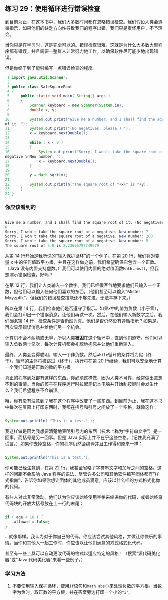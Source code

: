 ## 练习 29：使用循环进行错误检查

到目前为止，在这本书中，我们大多数时间都在忽略错误检查。我们假设人类会遵循指示，如果他们的缺乏方向性导致我们的程序出错，我们只是责怪用户，不予理会。

当你只是在学习时，这是完全可以的。错误检查很难，这就是为什么大多数大型程序都有错误，并且需要一整群人非常努力地工作，以确保软件尽可能少地出现错误。

但是你终于到了能够编写一点错误检查的程度。

```java
 1 import java.util.Scanner;
 2 
 3 public class SafeSquareRoot
 4 {
 5     public static void main( String[] args )
 6     {
 7         Scanner keyboard = new Scanner(System.in);
 8         double x, y;
 9 
10         System.out.print("Give me a number, and I shall find the square root 
of it. ");
11         System.out.print("(No negatives, please.) ");
12         x = keyboard.nextDouble();
13 
14         while ( x < 0 )
15         {
16             System.out.print("Sorry, I won't take the square root of a 
negative.\nNew number: ");
17             x = keyboard.nextDouble();
18         }
19 
20         y = Math.sqrt(x);
21 
22         System.out.println("The square root of "+x+" is "+y);
23     }
24 }
```


### 你应该看到的

```java

Give me a number, and I shall find the square root of it. (No negatives, please.)
­8
Sorry, I won't take the square root of a negative. New number: ­7
Sorry, I won't take the square root of a negative. New number: ­200
Sorry, I won't take the square root of a negative. New number: 5
The square root of 5.0 is 2.23606797749979
```

从第 14 行开始是我所说的“输入保护循环”的一个例子。在第 20 行，我们将对变量 x 中的任何值取平方根，并且在这样做之前，我们希望确保它包含一个正数。（Java 没有内置支持虚数。）我们可以使用内置的绝对值函数`Math.abs()`，但我想演示错误检查，好吗？

在第 12 行，我们让人类输入一个数字。我们已经很客气地要求他们只输入一个正数，但他们可以输入任何他们喜欢的东西。（他们甚至可以输入“Mister Mxyzptlk”，但我们的错误检查技能还不够先进，无法幸存下来。）

所以在第 14 行，我们检查他们是否遵守了指示。如果*x*中的值为负数（小于零），我们会打印出一个错误消息，让他们再试一次。然后，在他们输入新数字之后，我们*回到*第 14 行，检查条件是否仍然为真。他们是否仍然没有遵循指示？如果是，再次显示错误消息并给他们另一个机会。

计算机不会不耐烦或无聊，所以人类**被困**在这个循环中，直到他们遵守。他们可以输入负数两十亿次，每次计算机都会礼貌地抱怨并让他们重新输入。

最终，人类会变得聪明，输入一个非负数。然后`while`循环的条件将为假（终于），循环的主体将被跳过（终于），执行将在第 20 行继续，我们可以安全地计算一个我们知道是正数的数的平方根。

真正的程序到处都有这样的东西。你必须这样做，因为人类不可靠，经常做出意想不到的事情。当你的孩子在程序运行时拉起笔记本电脑并开始乱按键时会发生什么？我们希望程序不会崩溃。

哦，你有没有注意到？我在这个程序中改变了一些东西。到目前为止，我在这本书中每次在屏幕上打印东西时，我都在括号和引号之间放了一个空格，就像这样：

```java

System.out.println( "This is a test." );
```

我这样做是因为我想要清楚地表明引号内的东西（技术上称为“字符串文字”）是一回事，而括号是另一回事。但是 Java 实际上并不在乎这些空格。（记住我充满了谎言。）如果你去掉空格，你的程序仍然会编译并且工作得和原来一样：

```java

System.out.println("This is a test.");
```

你可能已经注意到，在第 22 行，我甚至省略了字符串文字和加号之间的空格。这样的间距不会影响 Java 程序的语法，尽管许多公司和其他软件编写团体都有“样式指南”，告诉你如果你想让团体的其他成员满意，应该以什么样的方式格式化你的代码。

有些人对此非常激动。他们认为你应该始终使用空格来缩进你的代码，或者始终将代码块的开放大括号放在上一行的末尾：

```java

if ( age < 16 ) { 
    allowed = false;
}
```

…就像那样。我认为对于你自己的代码，你应该尝试其他风格，并做让你快乐的事情。当你和其他人一起工作时，你应该以让他们满意的方式格式化代码。

甚至有一些工具可以自动更改代码的格式以适应特定的风格！（搜索“源代码美化器”或“Java 代码美化器”来看一些例子。）

### 学习方法

1. 不要使用输入保护循环，使用`if`语句和`Math.abs()`来处理负数的平方根。当数字为负时，取正数的平方根，并在答案旁边打印一个小的`"i"`。

